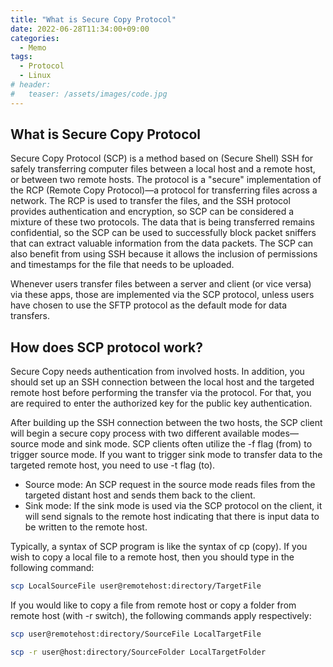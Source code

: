 ```yaml
---
title: "What is Secure Copy Protocol"
date: 2022-06-28T11:34:00+09:00
categories:
  - Memo
tags:
  - Protocol
  - Linux
# header:
#   teaser: /assets/images/code.jpg
---
```


## What is Secure Copy Protocol

Secure Copy Protocol (SCP) is a method based on (Secure Shell) SSH for safely transferring computer files between a local host and a remote host, or between two remote hosts. The protocol is a "secure" implementation of the RCP (Remote Copy Protocol)—a protocol for transferring files across a network. The RCP is used to transfer the files, and the SSH protocol provides authentication and encryption, so SCP can be considered a mixture of these two protocols. The data that is being transferred remains confidential, so the SCP can be used to successfully block packet sniffers that can extract valuable information from the data packets. The SCP can also benefit from using SSH because it allows the inclusion of permissions and timestamps for the file that needs to be uploaded.

Whenever users transfer files between a server and client (or vice versa) via these apps, those are implemented via the SCP protocol, unless users have chosen to use the SFTP protocol as the default mode for data transfers.

## How does SCP protocol work?

Secure Copy needs authentication from involved hosts. In addition, you should set up an SSH connection between the local host and the targeted remote host before performing the transfer via the protocol. For that, you are required to enter the authorized key for the public key authentication.

After building up the SSH connection between the two hosts, the SCP client will begin a secure copy process with two different available modes—source mode and sink mode. SCP clients often utilize the -f flag (from) to trigger source mode. If you want to trigger sink mode to transfer data to the targeted remote host, you need to use -t flag (to).

- Source mode: An SCP request in the source mode reads files from the targeted distant host and sends them back to the client.
- Sink mode: If the sink mode is used via the SCP protocol on the client, it will send signals to the remote host indicating that there is input data to be written to the remote host.

Typically, a syntax of SCP program is like the syntax of cp (copy). If you wish to copy a local file to a remote host, then you should type in the following command:

```bash
scp LocalSourceFile user@remotehost:directory/TargetFile
```

If you would like to copy a file from remote host or copy a folder from remote host (with -r switch), the following commands apply respectively:

```bash
scp user@remotehost:directory/SourceFile LocalTargetFile

scp -r user@host:directory/SourceFolder LocalTargetFolder
```
